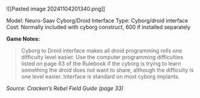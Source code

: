 ![[Pasted image 20241104201340.png]]

Model: Neuro-Saav Cyborg/Droid Interface
Type: Cyborg/droid interface
Cost: Normally included with cyborg construct, 600 if installed separately

**Game Notes:**
> Cyborg to Droid interface makes all droid programming rolls one difficulty level easier. Use the computer programming difficulties listed on page 63 of the Rulebook if the cyborg is trying to learn something the droid does not want to share, although the difficulty is one level easier. Interface is standard on most cyborg implants.

*Source: Cracken’s Rebel Field Guide (page 33)*
